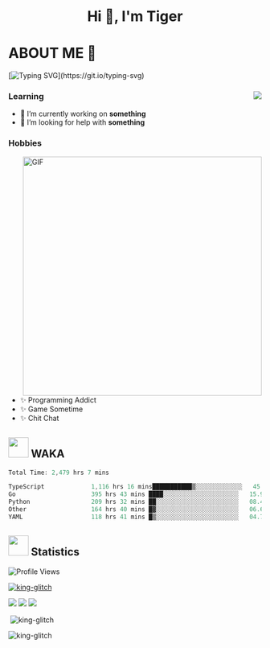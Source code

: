 <h1 align="center">Hi 👋, I'm Tiger</h1>




# ABOUT ME 💬

[![Typing SVG](https://readme-typing-svg.herokuapp.com?color=22F771&vCenter=true&lines=A+perssionate+developer+from+nowhere.)](https://git.io/typing-svg)

<div>
 <img align="right" src="https://spotify-github-profile.vercel.app/api/view?uid=12129734423&cover_image=false&theme=default&bar_color=22d016&bar_color_cover=true" />
 <h3>Learning</h3>
 
 <ul>
  <li>🔭 I’m currently working on <b>something</b></li>
  <li>🤝 I’m looking for help with <b>something</b></li>
 </ul>
 
</div>
<div>
 <h3>Hobbies</h3>
 <img align="right" height="475px"  alt="GIF" src="https://i.pinimg.com/originals/1f/b7/db/1fb7dbee557e5ed509f7517da8a84d58.gif" />
 <ul>
  <li>✨ Programming Addict</li>
  <li>✨ Game Sometime</li>
  <li>✨ Chit Chat</li>
 </ul>
 
</div>



## <img height="40" src="https://raw.githubusercontent.com/innng/innng/master/assets/kyubey.gif"/> WAKA

<!--START_SECTION:waka-->

```Go
Total Time: 2,479 hrs 7 mins

TypeScript             1,116 hrs 16 mins███████████▒░░░░░░░░░░░░░   45.03 %
Go                     395 hrs 43 mins ████░░░░░░░░░░░░░░░░░░░░░   15.96 %
Python                 209 hrs 32 mins ██░░░░░░░░░░░░░░░░░░░░░░░   08.45 %
Other                  164 hrs 40 mins █▓░░░░░░░░░░░░░░░░░░░░░░░   06.64 %
YAML                   118 hrs 41 mins █▒░░░░░░░░░░░░░░░░░░░░░░░   04.79 %
```

<!--END_SECTION:waka-->
## <img height="40" src="https://raw.githubusercontent.com/innng/innng/master/assets/kyubey.gif"/> Statistics
![Profile Views](https://komarev.com/ghpvc/?username=king-glitch)  

<p align="left"> 
 <a href="https://github.com/ryo-ma/github-profile-trophy">
  <img src="https://github-profile-trophy.vercel.app/?username=king-glitch&theme=dracula" alt="king-glitch" />
 </a> </p>

![](https://github-profile-summary-cards.vercel.app/api/cards/profile-details?username=king-glitch&theme=dracula)
![](https://github-profile-summary-cards.vercel.app/api/cards/stats?username=king-glitch&theme=dracula) 
![](https://github-profile-summary-cards.vercel.app/api/cards/productive-time?username=king-glitch&theme=dracula)


<p>&nbsp;<img align="center" src="https://github-readme-stats.vercel.app/api?username=king-glitch&theme=dracula" alt="king-glitch" /></p>

<p><img align="center" src="https://github-readme-streak-stats.herokuapp.com/?user=king-glitch&theme=dracula" alt="king-glitch" /></p>
